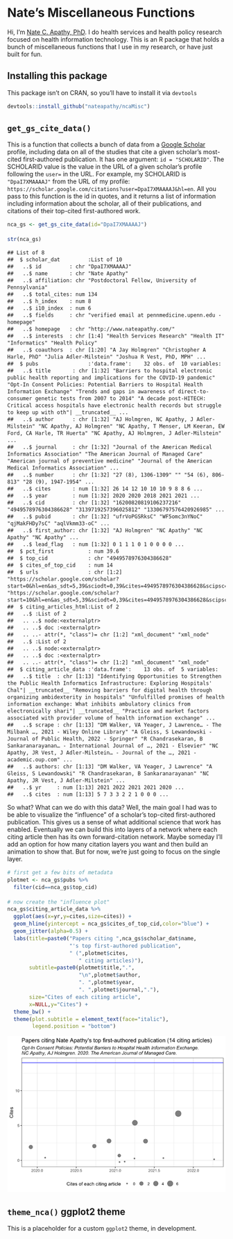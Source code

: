 
# Nate’s Miscellaneous Functions

Hi, I’m [Nate C. Apathy, PhD](https://www.nateapathy.com). I do health
services and health policy research focused on health information
technology. This is an R package that holds a bunch of miscellaneous
functions that I use in my research, or have just built for fun.

## Installing this package

This package isn’t on CRAN, so you’ll have to install it via `devtools`

``` r
devtools::install_github("nateapathy/ncaMisc")
```

## `get_gs_cite_data()`

This is a function that collects a bunch of data from a [Google
Scholar](https://scholar.google.com/) profile, including data on all of
the studies that cite a given scholar’s most-cited first-authored
publication. It has one argument: `id = "SCHOLARID"`. The SCHOLARID
value is the value in the URL of a given scholar’s profile following the
`user=` in the URL. For example, my SCHOLARID is `"DpaI7XMAAAAJ"` from
the URL of my profile:
`https://scholar.google.com/citations?user=DpaI7XMAAAAJ&hl=en`. All you
pass to this function is the id in quotes, and it returns a list of
information including information about the scholar, all of their
publications, and citations of their top-cited first-authored work.

``` r
nca_gs <- get_gs_cite_data(id="DpaI7XMAAAAJ")

str(nca_gs)
```

    ## List of 8
    ##  $ scholar_dat         :List of 10
    ##   ..$ id         : chr "DpaI7XMAAAAJ"
    ##   ..$ name       : chr "Nate Apathy"
    ##   ..$ affiliation: chr "Postdoctoral Fellow, University of Pennsylvania"
    ##   ..$ total_cites: num 134
    ##   ..$ h_index    : num 8
    ##   ..$ i10_index  : num 6
    ##   ..$ fields     : chr "verified email at pennmedicine.upenn.edu - homepage"
    ##   ..$ homepage   : chr "http://www.nateapathy.com/"
    ##   ..$ interests  : chr [1:4] "Health Services Research" "Health IT" "Informatics" "Health Policy"
    ##   ..$ coauthors  : chr [1:20] "A Jay Holmgren" "Christopher A Harle, PhD" "Julia Adler-Milstein" "Joshua R Vest, PhD, MPH" ...
    ##  $ pubs                :'data.frame':    32 obs. of  10 variables:
    ##   ..$ title       : chr [1:32] "Barriers to hospital electronic public health reporting and implications for the COVID-19 pandemic" "Opt-In Consent Policies: Potential Barriers to Hospital Health Information Exchange" "Trends and gaps in awareness of direct-to-consumer genetic tests from 2007 to 2014" "A decade post-HITECH: Critical access hospitals have electronic health records but struggle to keep up with oth"| __truncated__ ...
    ##   ..$ author      : chr [1:32] "AJ Holmgren, NC Apathy, J Adler-Milstein" "NC Apathy, AJ Holmgren" "NC Apathy, T Menser, LM Keeran, EW Ford, CA Harle, TR Huerta" "NC Apathy, AJ Holmgren, J Adler-Milstein" ...
    ##   ..$ journal     : chr [1:32] "Journal of the American Medical Informatics Association" "The American Journal of Managed Care" "American journal of preventive medicine" "Journal of the American Medical Informatics Association" ...
    ##   ..$ number      : chr [1:32] "27 (8), 1306-1309" "" "54 (6), 806-813" "28 (9), 1947-1954" ...
    ##   ..$ cites       : num [1:32] 26 14 12 10 10 10 9 8 8 6 ...
    ##   ..$ year        : num [1:32] 2020 2020 2018 2021 2021 ...
    ##   ..$ cid         : chr [1:32] "16200820819106237216" "4949578976304386628" "3139719257396025812" "13306797576420926985" ...
    ##   ..$ pubid       : chr [1:32] "ufrVoPGSRksC" "WF5omc3nYNoC" "qjMakFHDy7sC" "aqlVkmm33-oC" ...
    ##   ..$ first_author: chr [1:32] "AJ Holmgren" "NC Apathy" "NC Apathy" "NC Apathy" ...
    ##   ..$ lead_flag   : num [1:32] 0 1 1 1 0 1 0 0 0 0 ...
    ##  $ pct_first           : num 39.6
    ##  $ top_cid             : chr "4949578976304386628"
    ##  $ cites_of_top_cid    : num 14
    ##  $ urls                : chr [1:2] "https://scholar.google.com/scholar?start=0&hl=en&as_sdt=5,39&sciodt=0,39&cites=4949578976304386628&scipsc=" "https://scholar.google.com/scholar?start=10&hl=en&as_sdt=5,39&sciodt=0,39&cites=4949578976304386628&scipsc="
    ##  $ citing_articles_html:List of 2
    ##   ..$ :List of 2
    ##   .. ..$ node:<externalptr> 
    ##   .. ..$ doc :<externalptr> 
    ##   .. ..- attr(*, "class")= chr [1:2] "xml_document" "xml_node"
    ##   ..$ :List of 2
    ##   .. ..$ node:<externalptr> 
    ##   .. ..$ doc :<externalptr> 
    ##   .. ..- attr(*, "class")= chr [1:2] "xml_document" "xml_node"
    ##  $ citing_article_data :'data.frame':    13 obs. of  5 variables:
    ##   ..$ title  : chr [1:13] "Identifying Opportunities to Strengthen the Public Health Informatics Infrastructure: Exploring Hospitals' Chal"| __truncated__ "Removing barriers for digital health through organizing ambidexterity in hospitals" "Unfulfilled promises of health information exchange: What inhibits ambulatory clinics from electronically shari"| __truncated__ "Practice and market factors associated with provider volume of health information exchange" ...
    ##   ..$ scrape : chr [1:13] "DM Walker, VA Yeager, J Lawrence… - The Milbank …, 2021 - Wiley Online Library" "A Gleiss, S Lewandowski - Journal of Public Health, 2022 - Springer" "R Chandrasekaran, B Sankaranarayanan… - International Journal of …, 2021 - Elsevier" "NC Apathy, JR Vest, J Adler-Milstein… - Journal of the …, 2021 - academic.oup.com" ...
    ##   ..$ authors: chr [1:13] "DM Walker, VA Yeager, J Lawrence" "A Gleiss, S Lewandowski" "R Chandrasekaran, B Sankaranarayanan" "NC Apathy, JR Vest, J Adler-Milstein" ...
    ##   ..$ yr     : num [1:13] 2021 2022 2021 2021 2020 ...
    ##   ..$ cites  : num [1:13] 5 7 3 3 2 2 1 0 0 0 ...

So what? What can we do with this data? Well, the main goal I had was to
be able to visualize the “influence” of a scholar’s top-cited
first-authored publication. This gives us a sense of what additional
science that work has enabled. Eventually we can build this into layers
of a network where each citing article then has its own forward-citation
network. Maybe someday I’ll add an option for how many citation layers
you want and then build an animation to show that. But for now, we’re
just going to focus on the single layer.

``` r
# first get a few bits of metadata 
plotmet <- nca_gs$pubs %>%
  filter(cid==nca_gs$top_cid)

# now create the "influence plot"
nca_gs$citing_article_data %>%
  ggplot(aes(x=yr,y=cites,size=cites)) +
  geom_hline(yintercept = nca_gs$cites_of_top_cid,color="blue") +
  geom_jitter(alpha=0.5) +
  labs(title=paste0("Papers citing ",nca_gs$scholar_dat$name,
                    "'s top first-authored publication",
                    " (",plotmet$cites,
                       " citing articles)"),
       subtitle=paste0(plotmet$title,".",
                       "\n",plotmet$author,
                       ". ",plotmet$year,
                       ". ",plotmet$journal,"."),
       size="Cites of each citing article",
       x=NULL,y="Cites") +
  theme_bw() +
  theme(plot.subtitle = element_text(face="italic"),
        legend.position = "bottom")
```

![](README_files/figure-gfm/cite_plot-1.png)<!-- -->

## `theme_nca()` ggplot2 theme

This is a placeholder for a custom `ggplot2` theme, in development.
